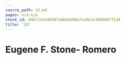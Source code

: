 ```yaml
---
source_path: 13.md
pages: n/a-n/a
chunk_id: 94671e43d0387a06de998efa34b1e10900b77524
title: '13'
---
```

# Eugene F. Stone- Romero
